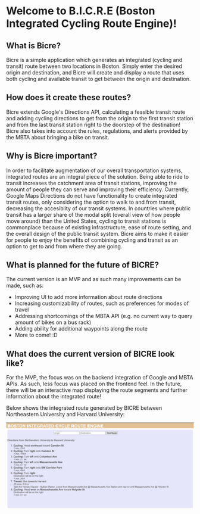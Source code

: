 # Welcome to B.I.C.R.E (Boston Integrated Cycling Route Engine)!
## What is Bicre?
Bicre is a simple application which generates an integrated (cycling and transit) route between two locations in Boston. Simply enter the desired origin and destination, and Bicre will create and display a route that uses both cycling and available transit to get between the origin and destination.
## How does it create these routes?
Bicre extends Google's Directions API, calculating a feasible transit route and adding cycling directions to get from the origin to the first transit station and from the last transit station right to the doorstep of the destination! 
Bicre also takes into account the rules, regulations, and alerts provided by the MBTA about bringing a bike on transit.
## Why is Bicre important?
In order to facilitate augmentation of our overall transportation systems, integrated routes are an integral piece of the solution. Being able to ride to transit increases the catchment area of transit stations, improving the amount of people they can serve and improving their efficiency. 
Currently, Google Maps Directions do not have functionality to create integrated transit routes, only considering the option to walk to and from transit, decreasing the accesiblity of our transit systems.
In countries where public transit has a larger share of the modal split (overall view of how people move around) than the United States, cycling to transit stations is commonplace because of existing infrastructure, ease of route setting, and the overall design of the public transit system.
Bicre aims to make it easier for people to enjoy the benefits of combining cycling and transit as an option to get to and from where they are going.
## What is planned for the future of BICRE?
The current version is an MVP and as such many improvements can be made, such as:
  * Improving UI to add more information about route directions
  * Increasing customizability of routes, such as preferences for modes of travel
  * Addressing shortcomings of the MBTA API (e.g. no current way to query amount of bikes on a bus rack)
  * Adding ability for additional waypoints along the route
  * More to come! :D

## What does the current version of BICRE look like?
For the MVP, the focus was on the backend integration of Google and MBTA APIs. As such, less focus was placed on the frontend feel. In the future, there will be an interactive map displaying the route segments and further information about the integrated route!

Below shows the integrated route generated by BICRE between Northeastern University and Harvard University:

![](image-examples/bicre_v1_example.PNG)

